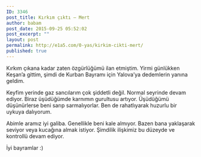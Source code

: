 ```yaml
---
ID: 3346
post_title: Kırkım çıktı – Mert
author: babam
post_date: 2015-09-25 05:52:02
post_excerpt: ""
layout: post
permalink: http://e1a5.com/0-yas/kirkim-cikti-mert/
published: true
---
```

Kırkım çıkana kadar zaten özgürlüğümü ilan etmiştim. Yirmi günlükken Keşan’a gittim, şimdi de Kurban Bayramı için Yalova’ya dedemlerin yanına geldim.

Keyfim yerinde gaz sancılarım çok şiddetli değil. Normal seyrinde devam ediyor. Biraz üşüdüğümde karnımın gurultusu artıyor. Üşüdüğümü düşünürlerse beni sarıp sarmalıyorlar. Ben de rahatlıyarak huzurlu bir uykuya dalıyorum.

Abimle aramız iyi galiba. Genellikle beni kale almıyor. Bazen bana yaklaşarak seviyor veya kucağına almak istiyor. Şimdilik ilişkimiz bu düzeyde ve kontrollü devam ediyor.

İyi bayramlar :)